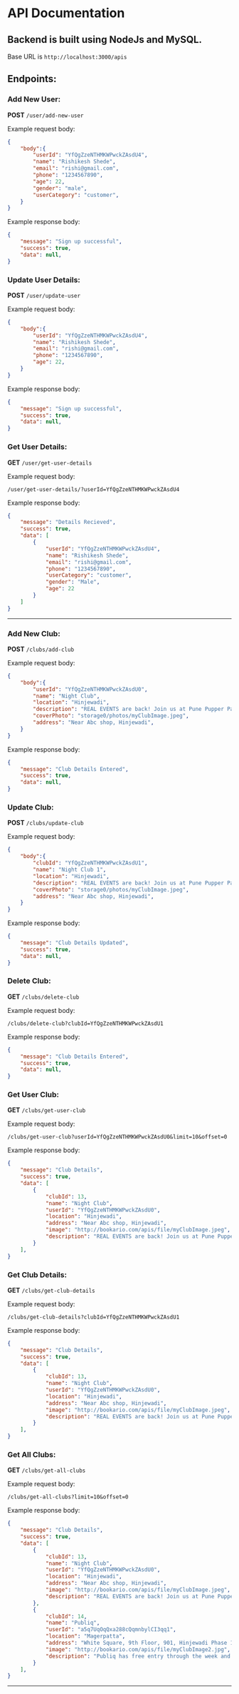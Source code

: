 # API Documentation

## Backend is built using NodeJs and MySQL.

Base URL is `http://localhost:3000/apis`

## Endpoints:

### Add New User:
**POST** `/user/add-new-user`

Example request body:
```JSON
{
    "body":{
        "userId": "YfQgZzeNTHMKWPwckZAsdU4",
        "name": "Rishikesh Shede",
        "email": "rishi@gmail.com",
        "phone": "1234567890",
        "age": 22,
        "gender": "male",
        "userCategory": "customer",
    }
}
```
Example response body:
```JSON
{
    "message": "Sign up successful",
    "success": true,
    "data": null,
}
```

### Update User Details:
**POST** `/user/update-user`

Example request body:
```JSON
{
    "body":{
        "userId": "YfQgZzeNTHMKWPwckZAsdU4",
        "name": "Rishikesh Shede",
        "email": "rishi@gmail.com",
        "phone": "1234567890",
        "age": 22,
    }
}
```
Example response body:
```JSON
{
    "message": "Sign up successful",
    "success": true,
    "data": null,
}
```

### Get User Details:
**GET** `/user/get-user-details`

Example request body:
```
/user/get-user-details/?userId=YfQgZzeNTHMKWPwckZAsdU4
```
Example response body:
```JSON
{
    "message": "Details Recieved",
    "success": true,
    "data": [
        {
            "userId": "YfQgZzeNTHMKWPwckZAsdU4",
            "name": "Rishikesh Shede",
            "email": "rishi@gmail.com",
            "phone": "1234567890",
            "userCategory": "customer",
            "gender": "Male",
            "age": 22
        }
    ]
}
```
---

### Add New Club:
**POST** `/clubs/add-club`

Example request body:
```JSON
{
    "body":{
        "userId": "YfQgZzeNTHMKWPwckZAsdU0",
        "name": "Night Club",
        "location": "Hinjewadi",
        "description": "REAL EVENTS are back! Join us at Pune Pupper Party  2.0 at Classic Rock Cafe, Kalyani Nagar, for fun games to play with your pups, stand a chance to win exciting gifts for them, get delicious doggy meal plus free goodies for every pet! Humans also get a FREE food & drinks coupon worth Rs. 100 on every ticket!",
        "coverPhoto": "storage0/photos/myClubImage.jpeg",
        "address": "Near Abc shop, Hinjewadi",
    }
}
```
Example response body:
```JSON
{
    "message": "Club Details Entered",
    "success": true,
    "data": null,
}
```

### Update Club:
**POST** `/clubs/update-club`

Example request body:
```JSON
{
    "body":{
        "clubId": "YfQgZzeNTHMKWPwckZAsdU1",
        "name": "Night Club 1",
        "location": "Hinjewadi",
        "description": "REAL EVENTS are back! Join us at Pune Pupper Party  2.0 at Classic Rock Cafe, Kalyani Nagar, for fun games to play with your pups, stand a chance to win exciting gifts for them, get delicious doggy meal plus free goodies for every pet! Humans also get a FREE food & drinks coupon worth Rs. 100 on every ticket!",
        "coverPhoto": "storage0/photos/myClubImage.jpeg",
        "address": "Near Abc shop, Hinjewadi",
    }
}
```
Example response body:
```JSON
{
    "message": "Club Details Updated",
    "success": true,
    "data": null,
}
```

### Delete Club:
**GET** `/clubs/delete-club`

Example request body:
```
/clubs/delete-club?clubId=YfQgZzeNTHMKWPwckZAsdU1
```
Example response body:
```JSON
{
    "message": "Club Details Entered",
    "success": true,
    "data": null,
}
```

### Get User Club:
**GET** `/clubs/get-user-club`

Example request body:
```
/clubs/get-user-club?userId=YfQgZzeNTHMKWPwckZAsdU0&limit=10&offset=0
```
Example response body:
```JSON
{
    "message": "Club Details",
    "success": true,
    "data": [
        {
            "clubId": 13,
            "name": "Night Club",
            "userId": "YfQgZzeNTHMKWPwckZAsdU0",
            "location": "Hinjewadi",
            "address": "Near Abc shop, Hinjewadi",
            "image": "http://bookario.com/apis/file/myClubImage.jpeg",
            "description": "REAL EVENTS are back! Join us at Pune Pupper Party  2.0 at Classic Rock Cafe, Kalyani Nagar, for fun games to play with your pups, stand a chance to win exciting gifts for them, get delicious doggy meal plus free goodies for every pet! Humans also get a FREE food & drinks coupon worth Rs. 100 on every ticket!"
        }
    ],
}
```

### Get Club Details:
**GET** `/clubs/get-club-details`

Example request body:
```
/clubs/get-club-details?clubId=YfQgZzeNTHMKWPwckZAsdU1
```
Example response body:
```JSON
{
    "message": "Club Details",
    "success": true,
    "data": [
        {
            "clubId": 13,
            "name": "Night Club",
            "userId": "YfQgZzeNTHMKWPwckZAsdU0",
            "location": "Hinjewadi",
            "address": "Near Abc shop, Hinjewadi",
            "image": "http://bookario.com/apis/file/myClubImage.jpeg",
            "description": "REAL EVENTS are back! Join us at Pune Pupper Party  2.0 at Classic Rock Cafe, Kalyani Nagar, for fun games to play with your pups, stand a chance to win exciting gifts for them, get delicious doggy meal plus free goodies for every pet! Humans also get a FREE food & drinks coupon worth Rs. 100 on every ticket!"
        }
    ],
}
```

### Get All Clubs:
**GET** `/clubs/get-all-clubs`

Example request body:
```
/clubs/get-all-clubs?limit=10&offset=0
```
Example response body:
```JSON
{
    "message": "Club Details",
    "success": true,
    "data": [
        {
            "clubId": 13,
            "name": "Night Club",
            "userId": "YfQgZzeNTHMKWPwckZAsdU0",
            "location": "Hinjewadi",
            "address": "Near Abc shop, Hinjewadi",
            "image": "http://bookario.com/apis/file/myClubImage.jpeg",
            "description": "REAL EVENTS are back! Join us at Pune Pupper Party  2.0 at Classic Rock Cafe, Kalyani Nagar, for fun games to play with your pups, stand a chance to win exciting gifts for them, get delicious doggy meal plus free goodies for every pet! Humans also get a FREE food & drinks coupon worth Rs. 100 on every ticket!"
        },
        {
            "clubId": 14,
            "name": "Publiq",
            "userId": "a5q7UqOqQxa288cQqmnbylCI3qq1",
            "location": "Magerpatta",
            "address": "White Square, 9th Floor, 901, Hinjewadi Phase 1 Road, Hinjewadi, Pune",
            "image": "http://bookario.com/apis/file/myClubImage2.jpg",
            "description": "Publiq has free entry through the week and offers ladies night on Wednesdays. If you are one who loves dancing to Bollywood songs, then you must hit the club on a Friday night. Publiq has three locations in Pune, each offering a refined crowd that is both fun."
        }
    ],
}
```
---

